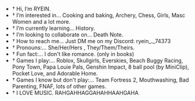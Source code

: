 - † Hi, I’m RYEIN.
- † I’m interested in... Cooking and baking, Archery, Chess, Girls, Masc Women and a lot more.
- † I’m currently learning... History.
- † I’m looking to collaborate on... Death Note.
- † How to reach me... Just DM me on my Discord: ryein_._74373
- † Pronouns:... She/Her/Hers , They/Them/Theirs.
- † Fun fact:... I don't like romance. (only in books)
- † Games I play:... Roblox, Skullgirls, Everskies, Beach Buggy Racing, Pony Town, Papa Louie Pals, Genshin Impact, 8 ball pool (by MiniClip), Pocket Love, and Adorable Home.
- † Games I know but don't play:... Team Fortress 2, Mouthwashing, Bad Parenting, FNAF, lots of other games.
- † I LOVE MUSIC. RAHGAHHAGGAHAHHAAHGAHA
